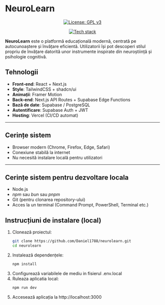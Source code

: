 # NeuroLearn

<p align="center">
  <a href="https://www.gnu.org/licenses/gpl-3.0">
    <img src="https://img.shields.io/badge/License-GPLv3-purple.svg" alt="License: GPL v3"/>
  </a>
</p>

<p align="center">
  <a href="https://skillicons.dev">
    <img src="https://skillicons.dev/icons?i=nextjs,tailwindcss,supabase,css,typescript" alt="Tech stack"/>
  </a>
</p>

 **NeuroLearn** este o platformă educațională modernă, centrată pe autocunoaștere și învățare eficientă. Utilizatorii își pot descoperi stilul propriu de învățare datorită unor instrumente inspirate din neuroștiință și psihologie cognitivă.


##  Tehnologii

- **Front-end**: React + Next.js
- **Style**: TailwindCSS + shadcn/ui
- **Animații**: Framer Motion
- **Back-end**: Next.js API Routes + Supabase Edge Functions
- **Bază de date**: Supabase / PostgreSQL
- **Autentificare**: Supabase Auth + JWT
- **Hosting**: Vercel (CI/CD automat)

---

##  Cerințe sistem

- Browser modern (Chrome, Firefox, Edge, Safari)
- Conexiune stabilă la internet
- Nu necesită instalare locală pentru utilizatori

---

##  Cerințe sistem pentru dezvoltare locala

- Node.js
- *npm* sau *bun* sau *pnpm*
- Git (pentru clonarea repository-ului)
- Acces la un terminal (Command Prompt, PowerShell, Terminal etc.)

##  Instrucțiuni de instalare (local)

1. Clonează proiectul:
   ```bash
   git clone https://github.com/Daniel1788/neurolearn.git
   cd neurolearn
2. Instalează dependențele:
    ```bash
    npm install
3. Configurează variabilele de mediu in fisierul .env.local
4. Ruleaza aplicatia local:
    ```bash
    npm run dev
5. Accesează aplicația la http://localhost:3000

